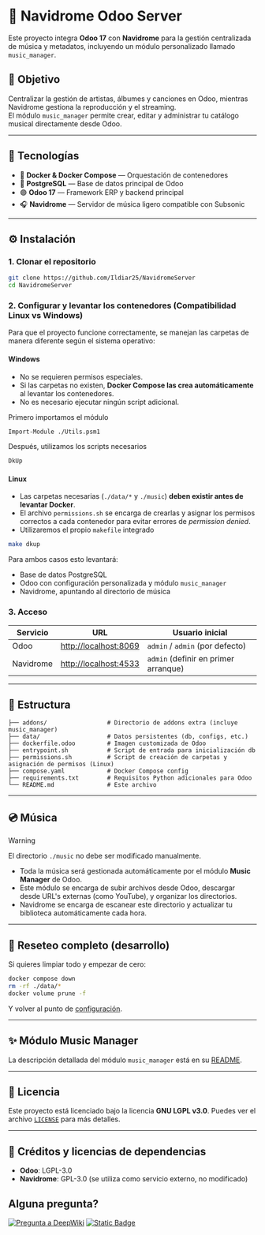 # 🎵 Navidrome Odoo Server

Este proyecto integra **Odoo 17** con **Navidrome** para la gestión centralizada de música y metadatos, incluyendo un módulo personalizado llamado `music_manager`.

## 🚀 Objetivo

Centralizar la gestión de artistas, álbumes y canciones en Odoo, mientras Navidrome gestiona la reproducción y el streaming.  
El módulo `music_manager` permite crear, editar y administrar tu catálogo musical directamente desde Odoo.

---

## 🧰 Tecnologías

- 🐳 **Docker & Docker Compose** — Orquestación de contenedores
- 🐘 **PostgreSQL** — Base de datos principal de Odoo
- 🟣 **Odoo 17** — Framework ERP y backend principal
- 🎧 **Navidrome** — Servidor de música ligero compatible con Subsonic

---

## ⚙️ Instalación

### 1. Clonar el repositorio

```bash
git clone https://github.com/Ildiar25/NavidromeServer
cd NavidromeServer
```

### 2. Configurar y levantar los contenedores (Compatibilidad Linux vs Windows)

Para que el proyecto funcione correctamente, se manejan las carpetas de manera diferente según el sistema operativo:

#### Windows

 * No se requieren permisos especiales.
 * Si las carpetas no existen, **Docker Compose las crea automáticamente** al levantar los contenedores.
 * No es necesario ejecutar ningún script adicional.

Primero importamos el módulo
```bash
Import-Module ./Utils.psm1
```

Después, utilizamos los scripts necesarios
```bash
DkUp
```

#### Linux

 * Las carpetas necesarias (`./data/*` y `./music`) **deben existir antes de levantar Docker**.
 * El archivo `permissions.sh` se encarga de crearlas y asignar los permisos correctos a cada contenedor para evitar errores de *permission denied*.
 * Utilizaremos el propio `makefile` integrado

```bash
make dkup
```

Para ambos casos esto levantará:

 * Base de datos PostgreSQL
 * Odoo con configuración personalizada y módulo `music_manager`
 * Navidrome, apuntando al directorio de música

### 3. Acceso

| Servicio  | URL                                             | Usuario inicial                      |
|-----------|-------------------------------------------------|--------------------------------------|
| Odoo      | [http://localhost:8069](http://localhost:8069)  | `admin` / `admin` (por defecto)      |
| Navidrome | [http://localhost:4533](http://localhost:4533)  | `admin` (definir en primer arranque) |

---

## 📁 Estructura

```
├── addons/                 # Directorio de addons extra (incluye music_manager)
├── data/                   # Datos persistentes (db, configs, etc.)
├── dockerfile.odoo         # Imagen customizada de Odoo
├── entrypoint.sh           # Script de entrada para inicialización db
├── permissions.sh          # Script de creación de carpetas y asignación de permisos (Linux)
├── compose.yaml            # Docker Compose config
├── requirements.txt        # Requisitos Python adicionales para Odoo
└── README.md               # Este archivo
```

---

## 💿 Música

> [!WARNING]
> El directorio `./music` no debe ser modificado manualmente.

 * Toda la música será gestionada automáticamente por el módulo **Music Manager** de Odoo.
 * Este módulo se encarga de subir archivos desde Odoo, descargar desde URL's externas (como YouTube), y organizar los directorios.
 * Navidrome se encarga de escanear este directorio y actualizar tu biblioteca automáticamente cada hora.

---

## 🧹 Reseteo completo (desarrollo)

Si quieres limpiar todo y empezar de cero:

```bash
docker compose down
rm -rf ./data/*
docker volume prune -f
```

Y volver al punto de [configuración](#2-configurar-y-levantar-los-contenedores-compatibilidad-linux-vs-windows).

---

## ✨ Módulo Music Manager

La descripción detallada del módulo `music_manager` está en su [README](addons/music_manager/README.md).

---

## 📝 Licencia

Este proyecto está licenciado bajo la licencia **GNU LGPL v3.0**.
Puedes ver el archivo [`LICENSE`](LICENSE.txt) para más detalles.

---

## 🤝 Créditos y licencias de dependencias

 * **Odoo**: LGPL-3.0
 * **Navidrome**: GPL-3.0 (se utiliza como servicio externo, no modificado)

## Alguna pregunta?

[![Pregunta a DeepWiki](https://deepwiki.com/badge.svg)](https://deepwiki.com/Ildiar25/NavidromeServer)
[![Static Badge](https://img.shields.io/badge/Env%C3%ADame_un_correo-%23EA4335?logo=gmail&logoColor=%23EA4335&labelColor=black)](mailto:j.pastor1591@gmail.com)

